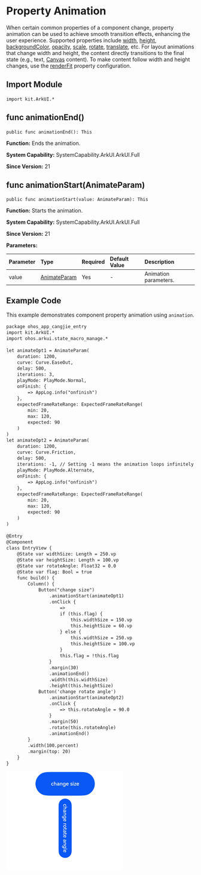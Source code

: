 # Property Animation

When certain common properties of a component change, property animation can be used to achieve smooth transition effects, enhancing the user experience. Supported properties include [width](./cj-universal-attribute-size.md#func-widthlength), [height](./cj-universal-attribute-size.md#func-heightlength), [backgroundColor](cj-universal-attribute-background.md#func-backgroundcolorresourcecolor), [opacity](cj-universal-attribute-opacity.md#func-opacityfloat64), [scale](./cj-universal-attribute-transform.md#func-scalefloat32-float32-float32-length-length), [rotate](./cj-universal-attribute-transform.md#func-rotatefloat32-float32-float32-float64-length-length), [translate](./cj-universal-attribute-transform.md#func-translatelength-length-length), etc. For layout animations that change width and height, the content directly transitions to the final state (e.g., text, [Canvas](./cj-canvas-drawing-canvas.md) content). To make content follow width and height changes, use the [renderFit](./cj-universal-attribute-renderfit.md) property configuration.

## Import Module

```cangjie
import kit.ArkUI.*
```

## func animationEnd()

```cangjie
public func animationEnd(): This
```

**Function:** Ends the animation.

**System Capability:** SystemCapability.ArkUI.ArkUI.Full

**Since Version:** 21

## func animationStart(AnimateParam)

```cangjie
public func animationStart(value: AnimateParam): This
```

**Function:** Starts the animation.

**System Capability:** SystemCapability.ArkUI.ArkUI.Full

**Since Version:** 21

**Parameters:**

| Parameter | Type | Required | Default Value | Description |
|:---|:---|:---|:---|:---|
| value | [AnimateParam](#) | Yes | - | Animation parameters. |

## Example Code

This example demonstrates component property animation using `animation`.

<!-- run -->

```cangjie
package ohos_app_cangjie_entry
import kit.ArkUI.*
import ohos.arkui.state_macro_manage.*

let animateOpt1 = AnimateParam(
    duration: 1200,
    curve: Curve.EaseOut,
    delay: 500,
    iterations: 3,
    playMode: PlayMode.Normal,
    onFinish: {
        => AppLog.info("onfinish")
    },
    expectedFrameRateRange: ExpectedFrameRateRange(
        min: 20,
        max: 120,
        expected: 90
    )
)
let animateOpt2 = AnimateParam(
    duration: 1200,
    curve: Curve.Friction,
    delay: 500,
    iterations: -1, // Setting -1 means the animation loops infinitely
    playMode: PlayMode.Alternate,
    onFinish: {
        => AppLog.info("onfinish")
    },
    expectedFrameRateRange: ExpectedFrameRateRange(
        min: 20,
        max: 120,
        expected: 90
    )
)

@Entry
@Component
class EntryView {
    @State var widthSize: Length = 250.vp
    @State var heightSize: Length = 100.vp
    @State var rotateAngle: Float32 = 0.0
    @State var flag: Bool = true
    func build() {
        Column() {
            Button("change size")
                .animationStart(animateOpt1)
                .onClick {
                    =>
                    if (this.flag) {
                        this.widthSize = 150.vp
                        this.heightSize = 60.vp
                    } else {
                        this.widthSize = 250.vp
                        this.heightSize = 100.vp
                    }
                    this.flag = !this.flag
                }
                .margin(30)
                .animationEnd()
                .width(this.widthSize)
                .height(this.heightSize)
            Button('change rotate angle')
                .animationStart(animateOpt2)
                .onClick {
                    => this.rotateAngle = 90.0
                }
                .margin(50)
                .rotate(this.rotateAngle)
                .animationEnd()
        }
        .width(100.percent)
        .margin(top: 20)
    }
}
```

![animate](figures/animate.gif)